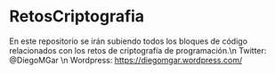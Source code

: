 # RetosCriptografia
En este repositorio se irán subiendo todos los bloques de código relacionados con los retos de criptografía de programación.\n
Twitter: @DiegoMGar \n
Wordpress: https://diegomgar.wordpress.com/
